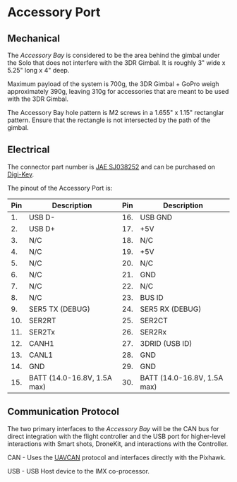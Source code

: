 # Accessory Port

## Mechanical

The *Accessory Bay* is considered to be the area behind the gimbal under the Solo that does not interfere with the 3DR Gimbal. It is roughly 3" wide x 5.25" long x 4" deep. 

Maximum payload of the system is 700g, the 3DR Gimbal + GoPro weigh approximately 390g, leaving 310g for accessories that are meant to be used with the 3DR Gimbal.

The Accessory Bay hole pattern is M2 screws in a 1.655" x 1.15" rectanglar pattern. Ensure that the rectangle is not intersected by the path of the gimbal.

## Electrical

The connector part number is [JAE SJ038252](https://jae-connectors.com/en/pdf_download_exec.cfm?param=SJ038252.pdf) and can be purchased on [Digi-Key](https://www.digikey.com/product-search/en?keywords=TX24-30R-6ST-N1E).

The pinout of the Accessory Port is:

Pin | Description | Pin | Description
--- | --- | --- | ---
1. | USB D- | 16. | USB GND
2. | USB D+ | 17. | +5V
3. | N/C | 18. | N/C
4. | N/C | 19. | +5V
5. | N/C | 20. | N/C
6. | N/C | 21. | GND
7. | N/C | 22. | N/C
8. | N/C | 23. | BUS ID
9. | SER5 TX (DEBUG) | 24. | SER5 RX (DEBUG)
10. | SER2RT | 25. | SER2CT
11. | SER2Tx | 26. | SER2Rx
12. | CANH1 | 27. | 3DRID (USB ID)
13. | CANL1 | 28. | GND
14. | GND | 29. | GND
15. | BATT (14.0-16.8V, 1.5A max) | 30. | BATT (14.0-16.8V, 1.5A max)

## Communication Protocol

The two primary interfaces to the *Accessory Bay* will be the CAN bus for direct integration with the flight controller and the USB port for higher-level interactions with Smart shots, DroneKit, and interactions with the Controller.

CAN - Uses the [UAVCAN](http://uavcan.org/UAVCAN) protocol and interfaces directly with the Pixhawk. 

USB - USB Host device to the IMX co-processor.
